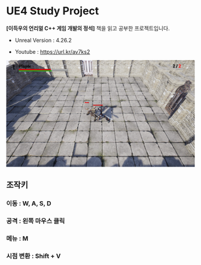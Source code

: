 # UE4 Study Project

**[이득우의 언리얼 C++ 게임 개발의 정석]** 책을 읽고 공부한 프로젝트입니다.

- Unreal Version : 4.26.2

- Youtube : https://url.kr/av7ks2

![ScreenShot](./images/GamePlayScreenshot.png)



## 조작키

### 이동 : W, A, S, D

### 공격 : 왼쪽 마우스 클릭

### 메뉴 : M

### 시점 변환 : Shift + V
